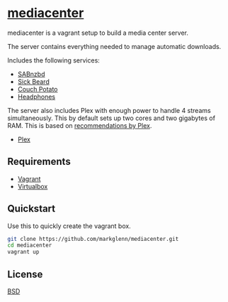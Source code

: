 # [mediacenter](http://markglenn.github.io/mediacenter)

mediacenter is a vagrant setup to build a media center server.

The server contains everything needed to manage automatic downloads.

Includes the following services:

* [SABnzbd](http://sabnzbd.org)
* [Sick Beard](http://sickbeard.com)
* [Couch Potato](https://couchpota.to)
* [Headphones](https://github.com/rembo10/headphones)

The server also includes Plex with enough power to handle 4
streams simultaneously.  This by default sets up two cores
and two gigabytes of RAM.  This is based on
[recommendations by Plex](https://support.plex.tv/hc/en-us/articles/200375666-Stand-Alone-Server).

* [Plex](https://plex.tv)

## Requirements

* [Vagrant](https://www.vagrantup.com) 
* [Virtualbox](https://www.virtualbox.org)

## Quickstart

Use this to quickly create the vagrant box.

```sh
git clone https://github.com/markglenn/mediacenter.git
cd mediacenter
vagrant up
```

## License

[BSD](https://github.com/markglenn/mediacenter/blob/master/LICENSE.md)
